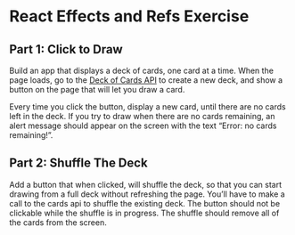 # **React Effects and Refs Exercise**

## **Part 1: Click to Draw**

Build an app that displays a deck of cards, one card at a time. When the page loads, go to the [Deck of Cards API](http://deckofcardsapi.com/) to create a new deck, and show a button on the page that will let you draw a card.

Every time you click the button, display a new card, until there are no cards left in the deck. If you try to draw when there are no cards remaining, an alert message should appear on the screen with the text “Error: no cards remaining!”.

## **Part 2: Shuffle The Deck**

Add a button that when clicked, will shuffle the deck, so that you can start drawing from a full deck without refreshing the page. You’ll have to make a call to the cards api to shuffle the existing deck. The button should not be clickable while the shuffle is in progress. The shuffle should remove all of the cards from the screen.
